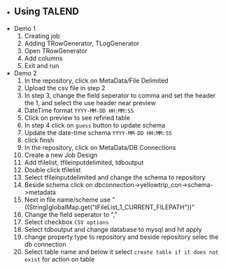 - ## Using TALEND
- Demo 1
  1. Creating job
  2. Adding TRowGenerator, TLogGenerator
  3. Open TRowGenerator
  4. Add columns
  5. Exit and run
- Demo 2
  1. In the repository, click on MetaData/File Delimited
  2. Upload the csv file in step 2
  3. In step 3, change the field seperator to comma and set the header the 1, and select the use header near preview
  4. DateTime format `YYYY-MM-DD HH:MM:SS`
  5. Click on preview to see refined table
  6. In step 4 click on `guess` button to update schema
  7. Update the date-time schema `YYYY-MM-DD HH:MM:SS`
  8. click finsh
  9. In the repository, click on MetaData/DB Connections
  10. Create a new Job Design
  11. Add tfilelist, tfileinputdelimited, tdboutput
  12. Double click tfilelist
  13. Select tfileinputdelimited and change the schema to repository
  14. Beside schema click on dbconnection->yellowtrip_con->schema->metadata
  15. Next in file name/scheme use "((String)globalMap.get("tFileList_1_CURRENT_FILEPATH"))"
  16. Change the field seperator to ","
  17. Select checkbox `CSV options`
  18. Select tdboutput and change database to mysql and hit apply
  19. change property type to repository and beside repository selec the db connection
  20. Select table name and below it select `create table if it does not exist` for action on table
